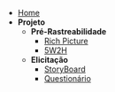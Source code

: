 - [Home](/)
- **Projeto**
  - **Pré-Rastreabilidade**
    - [Rich Picture](rich_picture.md)
    - [5W2H](5W2H.md)
  - **Elicitação**
    - [StoryBoard](Elicitation/StoryBoard.md)
    - [Questionário](Questionário.md)

